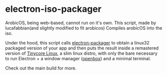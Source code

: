 # electron-iso-packager
ArobicOS, being web-based, cannot run on it's own. This script, made by lucafabbian(and slightly modified to fit arobicos) Compiles arobicOS into the iso.

Under the hood, this script calls [electron-packager](https://github.com/electron/electron-packager) to obtain a linux32 packaged version of your app and then puts the result inside a remastered version of [Tinycore Linux](https://distro.ibiblio.org/tinycorelinux/), a slim linux distro, with only the bare necessary to run Electron + a window manager ([openbox](http://openbox.org/wiki/Main_Page)) and a minimal terminal.  

Check out the main build for more.
